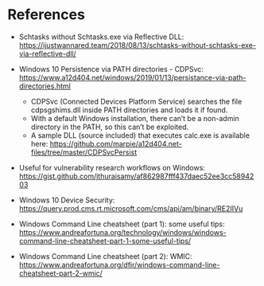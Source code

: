 # References

- Schtasks without Schtasks.exe via Reflective DLL: https://ijustwannared.team/2018/08/13/schtasks-without-schtasks-exe-via-reflective-dll/
- Windows 10 Persistence via PATH directories - CDPSvc: https://www.a12d404.net/windows/2019/01/13/persistance-via-path-directories.html
  - CDPSvc (Connected Devices Platform Service) searches the file cdpsgshims.dll inside PATH directories and loads it if found.
  - With a default Windows installation, there can’t be a non-admin directory in the PATH, so this can’t be exploited.
  - A sample DLL (source included) that executes calc.exe is available here: https://github.com/marpie/a12d404.net-files/tree/master/CDPSvcPersist

- Useful for vulnerability research workflows on Windows: https://gist.github.com/jthuraisamy/af862987fff437daec52ee3cc5894203
- Windows 10 Device Security: https://query.prod.cms.rt.microsoft.com/cms/api/am/binary/RE2IIVu

- Windows Command Line cheatsheet (part 1): some useful tips: https://www.andreafortuna.org/technology/windows/windows-command-line-cheatsheet-part-1-some-useful-tips/
- Windows Command Line cheatsheet (part 2): WMIC: https://www.andreafortuna.org/dfir/windows-command-line-cheatsheet-part-2-wmic/
